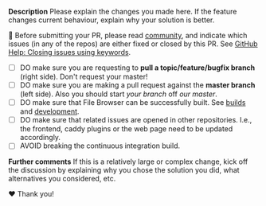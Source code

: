 **Description**
Please explain the changes you made here.
If the feature changes current behaviour, explain why your solution is better.

:rotating_light: Before submitting your PR, please read [community](https://github.com/filecloud/community), and indicate which issues (in any of the repos) are either fixed or closed by this PR. See [GitHub Help: Closing issues using keywords](https://help.github.com/articles/closing-issues-via-commit-messages/).

- [ ] DO make sure you are requesting to **pull a topic/feature/bugfix branch** (right side). Don't request your master!
- [ ] DO make sure you are making a pull request against the **master branch** (left side). Also you should start *your branch* off *our master*.
- [ ] DO make sure that File Browser can be successfully built. See [builds](https://github.com/filecloud/community/blob/master/builds.md) and [development](https://github.com/filecloud/community/blob/master/development.md).
- [ ] DO make sure that related issues are opened in other repositories. I.e., the frontend, caddy plugins or the web page need to be updated accordingly.
- [ ] AVOID breaking the continuous integration build.

**Further comments**
If this is a relatively large or complex change, kick off the discussion by explaining why you chose the solution you did, what alternatives you considered, etc.

:heart: Thank you!
